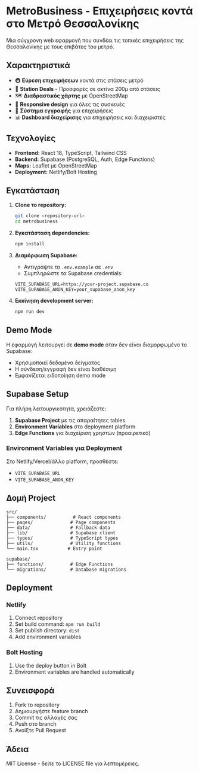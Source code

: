 # MetroBusiness - Επιχειρήσεις κοντά στο Μετρό Θεσσαλονίκης

Μια σύγχρονη web εφαρμογή που συνδέει τις τοπικές επιχειρήσεις της Θεσσαλονίκης με τους επιβάτες του μετρό.

## Χαρακτηριστικά

- 🚇 **Εύρεση επιχειρήσεων** κοντά στις στάσεις μετρό
- 🎯 **Station Deals** - Προσφορές σε ακτίνα 200μ από στάσεις
- 🗺️ **Διαδραστικός χάρτης** με OpenStreetMap
- 📱 **Responsive design** για όλες τις συσκευές
- 🔐 **Σύστημα εγγραφής** για επιχειρήσεις
- 📊 **Dashboard διαχείρισης** για επιχειρήσεις και διαχειριστές

## Τεχνολογίες

- **Frontend:** React 18, TypeScript, Tailwind CSS
- **Backend:** Supabase (PostgreSQL, Auth, Edge Functions)
- **Maps:** Leaflet με OpenStreetMap
- **Deployment:** Netlify/Bolt Hosting

## Εγκατάσταση

1. **Clone το repository:**
   ```bash
   git clone <repository-url>
   cd metrobusiness
   ```

2. **Εγκατάσταση dependencies:**
   ```bash
   npm install
   ```

3. **Διαμόρφωση Supabase:**
   - Αντιγράψτε το `.env.example` σε `.env`
   - Συμπληρώστε τα Supabase credentials:
   ```env
   VITE_SUPABASE_URL=https://your-project.supabase.co
   VITE_SUPABASE_ANON_KEY=your_supabase_anon_key
   ```

4. **Εκκίνηση development server:**
   ```bash
   npm run dev
   ```

## Demo Mode

Η εφαρμογή λειτουργεί σε **demo mode** όταν δεν είναι διαμορφωμένο το Supabase:
- Χρησιμοποιεί δεδομένα δείγματος
- Η σύνδεση/εγγραφή δεν είναι διαθέσιμη
- Εμφανίζεται ειδοποίηση demo mode

## Supabase Setup

Για πλήρη λειτουργικότητα, χρειάζεστε:

1. **Supabase Project** με τις απαραίτητες tables
2. **Environment Variables** στο deployment platform
3. **Edge Functions** για διαχείριση χρηστών (προαιρετικό)

### Environment Variables για Deployment

Στο Netlify/Vercel/άλλο platform, προσθέστε:
- `VITE_SUPABASE_URL`
- `VITE_SUPABASE_ANON_KEY`

## Δομή Project

```
src/
├── components/          # React components
├── pages/              # Page components
├── data/               # Fallback data
├── lib/                # Supabase client
├── types/              # TypeScript types
├── utils/              # Utility functions
└── main.tsx           # Entry point

supabase/
├── functions/          # Edge Functions
└── migrations/         # Database migrations
```

## Deployment

### Netlify
1. Connect repository
2. Set build command: `npm run build`
3. Set publish directory: `dist`
4. Add environment variables

### Bolt Hosting
1. Use the deploy button in Bolt
2. Environment variables are handled automatically

## Συνεισφορά

1. Fork το repository
2. Δημιουργήστε feature branch
3. Commit τις αλλαγές σας
4. Push στο branch
5. Ανοίξτε Pull Request

## Άδεια

MIT License - δείτε το LICENSE file για λεπτομέρειες.